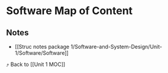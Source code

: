# Software Map of Content


## Notes
- [[Struc notes package 1/Software-and-System-Design/Unit-1/Software/Software]]

⤴️ Back to [[Unit 1 MOC]]